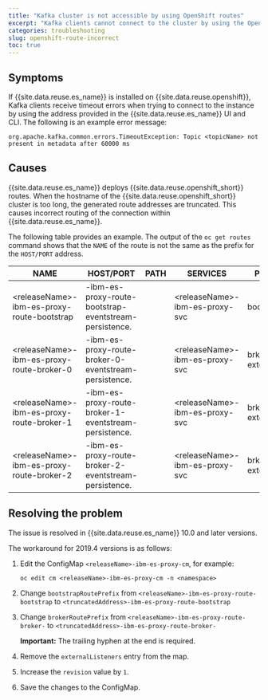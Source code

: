 ```yaml
---
title: "Kafka cluster is not accessible by using OpenShift routes"
excerpt: "Kafka clients cannot connect to the cluster by using the OpenShift route created by the Event Streams installation."
categories: troubleshooting
slug: openshift-route-incorrect
toc: true
---
```


## Symptoms
If {{site.data.reuse.es_name}} is installed on {{site.data.reuse.openshift}}, Kafka clients receive timeout errors when trying to connect to the instance by using the address provided in the {{site.data.reuse.es_name}} UI and CLI. The following is an example error message:

```
org.apache.kafka.common.errors.TimeoutException: Topic <topicName> not present in metadata after 60000 ms
```

## Causes
{{site.data.reuse.es_name}} deploys {{site.data.reuse.openshift_short}} routes. When the hostname of the {{site.data.reuse.openshift_short}} cluster is too long, the generated route addresses are truncated. This causes incorrect routing of the connection within {{site.data.reuse.es_name}}.

The following table provides an example. The output of the `oc get routes` command shows that the `NAME` of the route is not the same as the prefix for the `HOST/PORT` address.

|NAME|                                           HOST/PORT|                                                                                                                                                       PATH  | SERVICES|                                         PORT |                   TERMINATION |       WILDCARD|
|---|---|---|---|---|---|--|
|\<releaseName\>-ibm-es-proxy-route-bootstrap   |<truncated>-ibm-es-proxy-route-bootstrap-eventstream-persistence.<a-very-long-hostname>       ||        \<releaseName\>-ibm-es-proxy-svc   |              bootstrap   |            passthrough/None |  None|
|\<releaseName\>-ibm-es-proxy-route-broker-0  |  <truncated>-ibm-es-proxy-route-broker-0-eventstream-persistence.<a-very-long-hostname>     ||            \<releaseName\>-ibm-es-proxy-svc       |         brk0-external   |        passthrough/None   |None|
|\<releaseName\>-ibm-es-proxy-route-broker-1 |   <truncated>-ibm-es-proxy-route-broker-1-eventstream-persistence.<a-very-long-hostname>          ||       \<releaseName\>-ibm-es-proxy-svc    |             brk1-external     |      passthrough/None  | None|
|\<releaseName\>-ibm-es-proxy-route-broker-2 |   <truncated>-ibm-es-proxy-route-broker-2-eventstream-persistence.<a-very-long-hostname>         ||        \<releaseName\>-ibm-es-proxy-svc       |          brk2-external     |      passthrough/None  | None|

## Resolving the problem
The issue is resolved in {{site.data.reuse.es_name}} 10.0 and later versions.

The workaround for 2019.4 versions is as follows:

1. Edit the ConfigMap `<releaseName>-ibm-es-proxy-cm`, for example:

   `oc edit cm <releaseName>-ibm-es-proxy-cm -n <namespace>`

2. Change `bootstrapRoutePrefix` from `<releaseName>-ibm-es-proxy-route-bootstrap` to `<truncatedAddress>-ibm-es-proxy-route-bootstrap`
3. Change `brokerRoutePrefix` from `<releaseName>-ibm-es-proxy-route-broker-` to `<truncatedAddress>-ibm-es-proxy-route-broker-`

   **Important:** The trailing hyphen at the end is required.

4. Remove the `externalListeners` entry from the map.
5. Increase the `revision` value by `1`.
6. Save the changes to the ConfigMap.
